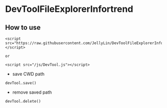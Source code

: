 # DevToolFileExplorerInfortrend

## How to use

```
<script src="https://raw.githubusercontent.com/JellyLin/DevToolFileExplorerInfortrend/master/DevTool.js"></script>

or

<script src="/js/DevTool.js"></script>
```

- save CWD path

```
devTool.save()
```

- remove saved path

```
devTool.delete()
```
